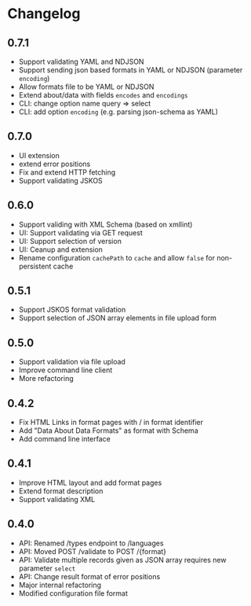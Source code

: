 # Changelog

## 0.7.1

- Support validating YAML and NDJSON
- Support sending json based formats in YAML or NDJSON (parameter `encoding`)
- Allow formats file to be YAML or NDJSON
- Extend about/data with fields `encodes` and `encodings`
- CLI: change option name query => select
- CLI: add option `encoding` (e.g. parsing json-schema as YAML)

## 0.7.0

- UI extension
- extend error positions
- Fix and extend HTTP fetching
- Support validating JSKOS

## 0.6.0

- Support validing with XML Schema (based on xmllint)
- UI: Support validating via GET request
- UI: Support selection of version
- UI: Ceanup and extension
- Rename configuration `cachePath` to `cache` and allow `false` for non-persistent cache

## 0.5.1

- Support JSKOS format validation
- Support selection of JSON array elements in file upload form

## 0.5.0

- Support validation via file upload
- Improve command line client
- More refactoring

## 0.4.2

- Fix HTML Links in format pages with / in format identifier
- Add "Data About Data Formats" as format with Schema
- Add command line interface

## 0.4.1

- Improve HTML layout and add format pages
- Extend format description
- Support validating XML

## 0.4.0

- API: Renamed /types endpoint to /languages
- API: Moved POST /validate to POST /{format}
- API: Validate multiple records given as JSON array requires new parameter `select`
- API: Change result format of error positions
- Major internal refactoring
- Modified configuration file format

